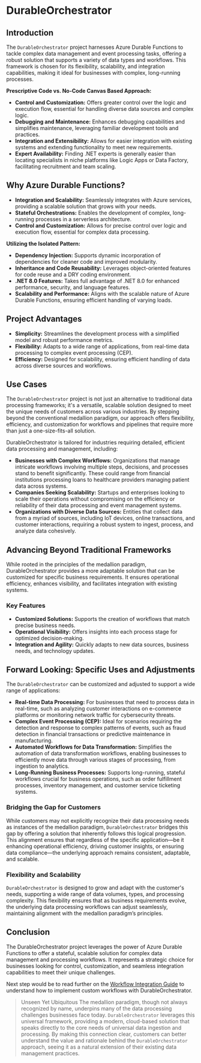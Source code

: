 # DurableOrchestrator

## Introduction

The `DurableOrchestrator` project harnesses Azure Durable Functions to tackle complex data management and event processing tasks, offering a robust solution that supports a variety of data types and workflows. This framework is chosen for its flexibility, scalability, and integration capabilities, making it ideal for businesses with complex, long-running processes.

**Prescriptive Code vs. No-Code Canvas Based Approach:**

- **Control and Customization:** Offers greater control over the logic and execution flow, essential for handling diverse data sources and complex logic.
- **Debugging and Maintenance:** Enhances debugging capabilities and simplifies maintenance, leveraging familiar development tools and practices.
- **Integration and Extensibility:** Allows for easier integration with existing systems and extending functionality to meet new requirements.
- **Expert Availability:** Finding .NET experts is generally easier than locating specialists in niche platforms like Logic Apps or Data Factory, facilitating recruitment and team scaling.

## Why Azure Durable Functions?

- **Integration and Scalability:** Seamlessly integrates with Azure services, providing a scalable solution that grows with your needs.
- **Stateful Orchestrations:** Enables the development of complex, long-running processes in a serverless architecture.
- **Control and Customization:** Allows for precise control over logic and execution flow, essential for complex data processing.

**Utilizing the Isolated Pattern:**

- **Dependency Injection:** Supports dynamic incorporation of dependencies for cleaner code and improved modularity.
- **Inheritance and Code Reusability:** Leverages object-oriented features for code reuse and a DRY coding environment.
- **.NET 8.0 Features:** Takes full advantage of .NET 8.0 for enhanced performance, security, and language features.
- **Scalability and Performance:** Aligns with the scalable nature of Azure Durable Functions, ensuring efficient handling of varying loads.

## Project Advantages

- **Simplicity:** Streamlines the development process with a simplified model and robust performance metrics.
- **Flexibility:** Adapts to a wide range of applications, from real-time data processing to complex event processing (CEP).
- **Efficiency:** Designed for scalability, ensuring efficient handling of data across diverse sources and workflows.

## Use Cases

The `DurableOrchestrator` project is not just an alternative to traditional data processing frameworks; it's a versatile, scalable solution designed to meet the unique needs of customers across various industries. By stepping beyond the conventional medallion paradigm, our approach offers flexibility, efficiency, and customization for workflows and pipelines that require more than just a one-size-fits-all solution.

DurableOrchestrator is tailored for industries requiring detailed, efficient data processing and management, including:
- **Businesses with Complex Workflows:** Organizations that manage intricate workflows involving multiple steps, decisions, and processes stand to benefit significantly. These could range from financial institutions processing loans to healthcare providers managing patient data across systems.
- **Companies Seeking Scalability:** Startups and enterprises looking to scale their operations without compromising on the efficiency or reliability of their data processing and event management systems.
- **Organizations with Diverse Data Sources:** Entities that collect data from a myriad of sources, including IoT devices, online transactions, and customer interactions, requiring a robust system to ingest, process, and analyze data cohesively.
## Advancing Beyond Traditional Frameworks

While rooted in the principles of the medallion paradigm, DurableOrchestrator provides a more adaptable solution that can be customized for specific business requirements. It ensures operational efficiency, enhances visibility, and facilitates integration with existing systems.

### Key Features

- **Customized Solutions:** Supports the creation of workflows that match precise business needs.
- **Operational Visibility:** Offers insights into each process stage for optimized decision-making.
- **Integration and Agility:** Quickly adapts to new data sources, business needs, and technology updates.

## Forward Looking: Specific Uses and Adjustments

The `DurableOrchestrator` can be customized and adjusted to support a wide range of applications:

- **Real-time Data Processing:** For businesses that need to process data in real-time, such as analyzing customer interactions on e-commerce platforms or monitoring network traffic for cybersecurity threats.
- **Complex Event Processing (CEP):** Ideal for scenarios requiring the detection and response to complex patterns of events, such as fraud detection in financial transactions or predictive maintenance in manufacturing.
- **Automated Workflows for Data Transformation:** Simplifies the automation of data transformation workflows, enabling businesses to efficiently move data through various stages of processing, from ingestion to analytics.
- **Long-Running Business Processes:** Supports long-running, stateful workflows crucial for business operations, such as order fulfillment processes, inventory management, and customer service ticketing systems.

### Bridging the Gap for Customers

While customers may not explicitly recognize their data processing needs as instances of the medallion paradigm, `DurableOrchestrator` bridges this gap by offering a solution that inherently follows this logical progression. This alignment ensures that regardless of the specific application—be it enhancing operational efficiency, driving customer insights, or ensuring data compliance—the underlying approach remains consistent, adaptable, and scalable.

### Flexibility and Scalability

`DurableOrchestrator` is designed to grow and adapt with the customer's needs, supporting a wide range of data volumes, types, and processing complexity. This flexibility ensures that as business requirements evolve, the underlying data processing workflows can adjust seamlessly, maintaining alignment with the medallion paradigm’s principles.

## Conclusion

The DurableOrchestrator project leverages the power of Azure Durable Functions to offer a stateful, scalable solution for complex data management and processing workflows. It represents a strategic choice for businesses looking for control, customization, and seamless integration capabilities to meet their unique challenges.

Next step would be to read further on the [Workflow Integration Guide](./WorkflowIntegrationGuide.md) to understand how to implement custom workflows with DurableOrchestrator.

>Unseen Yet Ubiquitous
The medallion paradigm, though not always recognized by name, underpins many of the data processing challenges businesses face today. `DurableOrchestrator` leverages this universal framework, providing a modern, cloud-based solution that speaks directly to the core needs of universal data ingestion and processing. By making this connection clear, customers can better understand the value and rationale behind the `DurableOrchestrator` approach, seeing it as a natural extension of their existing data management practices.

